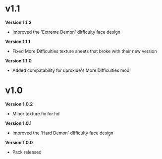 # v1.1
**Version 1.1.2**
 - Improved the 'Extreme Demon' difficulty face design

**Version 1.1.1**
 - Fixed More Difficulties texture sheets that broke with their new version

**Version 1.1.0**
 - Added compatability for uproxide's More Difficulties mod

# v1.0
**Version 1.0.2**
 - Minor texture fix for hd

**Version 1.0.1**
 - Improved the 'Hard Demon' difficulty face design

**Version 1.0.0**
 - Pack released

